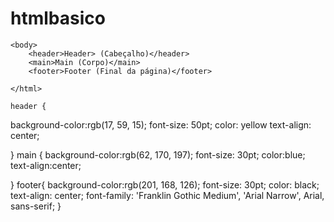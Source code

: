 # htmlbasico
<DOCTYPE html>
<html>

 <head>
    <meta charset="UTF-8">
    <title>TITULO DA PAGINA</title>
    <link rel="stylesheet" href="styler.css">
    </head>

    <body>
        <header>Header> (Cabeçalho)</header>
        <main>Main (Corpo)</main>
        <footer>Footer (Final da página)</footer>
        
    </html>

    header {
background-color:rgb(17, 59, 15);
font-size: 50pt;
color: yellow
text-align: center;

}
main {
    background-color:rgb(62, 170, 197);
    font-size: 30pt;
    color:blue;
    text-align:center;

}
footer{
    background-color:rgb(201, 168, 126);
    font-size: 30pt;
    color: black;
    text-align: center;
    font-family: 'Franklin Gothic Medium', 'Arial Narrow', Arial, sans-serif;
}
